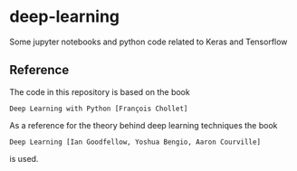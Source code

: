 # deep-learning
Some jupyter notebooks and python code related to Keras and Tensorflow

## Reference
The code in this repository is based on the book
```
Deep Learning with Python [François Chollet]
```
As a reference for the theory behind deep learning techniques the book
```
Deep Learning [Ian Goodfellow, Yoshua Bengio, Aaron Courville]
```
is used.
